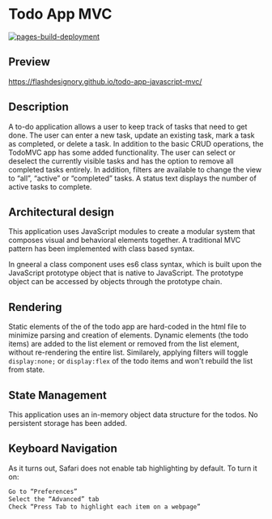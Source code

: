 # Todo App MVC

[![pages-build-deployment](https://github.com/flashdesignory/todo-app-javascript-mvc/actions/workflows/pages/pages-build-deployment/badge.svg)](https://github.com/flashdesignory/todo-app-javascript-mvc/actions/workflows/pages/pages-build-deployment)

## Preview

https://flashdesignory.github.io/todo-app-javascript-mvc/

## Description

A to-do application allows a user to keep track of tasks that need to get done. The user can enter a new task, update an existing task, mark a task as completed, or delete a task. In addition to the basic CRUD operations, the TodoMVC app has some added functionality. The user can select or deselect the currently visible tasks and has the option to remove all completed tasks entirely. In addition, filters are available to change the view to “all”, “active” or “completed” tasks. A status text displays the number of active tasks to complete.

## Architectural design

This application uses JavaScript modules to create a modular system that composes visual and behavioral elements together.
A traditional MVC pattern has been implemented with class based syntax.

In gneeral a class component uses es6 class syntax, which is built upon the JavaScript prototype object that is native to JavaScript.
The prototype object can be accessed by objects through the prototype chain.

## Rendering

Static elements of the of the todo app are hard-coded in the html file to minimize parsing and creation of elements.
Dynamic elements (the todo items) are added to the list element or removed from the list element, without re-rendering the entire list.
Similarely, applying filters will toggle `display:none;` or `display:flex` of the todo items and won't rebuild the list from state.

## State Management

This application uses an in-memory object data structure for the todos.
No persistent storage has been added.

## Keyboard Navigation

As it turns out, Safari does not enable tab highlighting by default. To turn it on:

```bash
Go to “Preferences”
Select the “Advanced” tab
Check “Press Tab to highlight each item on a webpage”
```
